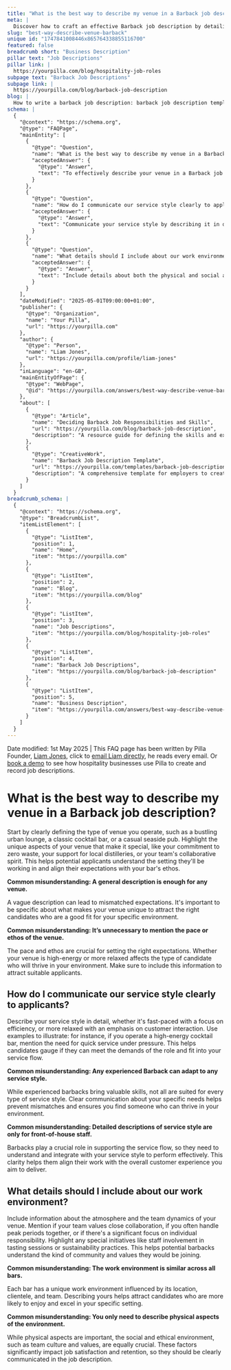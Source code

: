 ```yaml
---
title: "What is the best way to describe my venue in a Barback job description?"
meta: |
  Discover how to craft an effective Barback job description by detailing your venue's unique characteristics, service style, and work environment to attract suitable candidates.
slug: "best-way-describe-venue-barback"
unique id: "1747841008446x865764338855116700"
featured: false
breadcrumb short: "Business Description"
pillar text: "Job Descriptions"
pillar link: |
  https://yourpilla.com/blog/hospitality-job-roles
subpage text: "Barback Job Descriptions"
subpage link: |
  https://yourpilla.com/blog/barback-job-description
blog: |
  How to write a barback job description: barback job description template included.
schema: |
  {
    "@context": "https://schema.org",
    "@type": "FAQPage",
    "mainEntity": [
      {
        "@type": "Question",
        "name": "What is the best way to describe my venue in a Barback job description?",
        "acceptedAnswer": {
          "@type": "Answer",
          "text": "To effectively describe your venue in a Barback job description, start by specifying the type of venue you operate, such as a bustling urban lounge or a classic cocktail bar. Highlight the unique aspects of your venue, including any special commitments like supporting local distilleries or a focus on zero waste. Detailing these unique features helps potential applicants understand the venue's atmosphere and ethos, aligning their expectations accurately with what your bar offers."
        }
      },
      {
        "@type": "Question",
        "name": "How do I communicate our service style clearly to applicants?",
        "acceptedAnswer": {
          "@type": "Answer",
          "text": "Communicate your service style by describing it in detail in the job description. Whether your venue is fast-paced focusing on efficiency or more relaxed prioritising customer interaction, be specific. Use examples to clarify the level of service expected and the pace of work, helping candidates to understand if they will be able to meet the demands of the role effectively."
        }
      },
      {
        "@type": "Question",
        "name": "What details should I include about our work environment?",
        "acceptedAnswer": {
          "@type": "Answer",
          "text": "Include details about both the physical and social atmosphere of your venue. Mention aspects like team dynamics, whether the environment values collaboration or if there's a significant focus on individual responsibility. Highlight any special initiatives like staff involvement in tasting sessions or sustainability practices. This information helps potential barbacks to gauge the community and values of your venue, ensuring a good fit."
        }
      }
    ],
    "dateModified": "2025-05-01T09:00:00+01:00",
    "publisher": {
      "@type": "Organization",
      "name": "Your Pilla",
      "url": "https://yourpilla.com"
    },
    "author": {
      "@type": "Person",
      "name": "Liam Jones",
      "url": "https://yourpilla.com/profile/liam-jones"
    },
    "inLanguage": "en-GB",
    "mainEntityOfPage": {
      "@type": "WebPage",
      "@id": "https://yourpilla.com/answers/best-way-describe-venue-barback"
    },
    "about": [
      {
        "@type": "Article",
        "name": "Deciding Barback Job Responsibilities and Skills",
        "url": "https://yourpilla.com/blog/barback-job-description",
        "description": "A resource guide for defining the skills and experience needed from a Barback, helping employers create effective job descriptions."
      },
      {
        "@type": "CreativeWork",
        "name": "Barback Job Description Template",
        "url": "https://yourpilla.com/templates/barback-job-description",
        "description": "A comprehensive template for employers to create detailed and effective Barback job descriptions."
      }
    ]
  }
breadcrumb_schema: |
  {
    "@context": "https://schema.org",
    "@type": "BreadcrumbList",
    "itemListElement": [
      {
        "@type": "ListItem",
        "position": 1,
        "name": "Home",
        "item": "https://yourpilla.com"
      },
      {
        "@type": "ListItem",
        "position": 2,
        "name": "Blog",
        "item": "https://yourpilla.com/blog"
      },
      {
        "@type": "ListItem",
        "position": 3,
        "name": "Job Descriptions",
        "item": "https://yourpilla.com/blog/hospitality-job-roles"
      },
      {
        "@type": "ListItem",
        "position": 4,
        "name": "Barback Job Descriptions",
        "item": "https://yourpilla.com/blog/barback-job-description"
      },
      {
        "@type": "ListItem",
        "position": 5,
        "name": "Business Description",
        "item": "https://yourpilla.com/answers/best-way-describe-venue-barback"
      }
    ]
  }
---
```


Date modified: 1st May 2025 | This FAQ page has been written by Pilla Founder, [Liam Jones](https://yourpilla.com/profile/liam-jones), click to [email Liam directly](https://mailto:liam@yourpilla.com), he reads every email. Or [book a demo](https://calendly.com/pilla/demo) to see how hospitality businesses use Pilla to create and record job descriptions.

# What is the best way to describe my venue in a Barback job description?

Start by clearly defining the type of venue you operate, such as a bustling urban lounge, a classic cocktail bar, or a casual seaside pub. Highlight the unique aspects of your venue that make it special, like your commitment to zero waste, your support for local distilleries, or your team's collaborative spirit. This helps potential applicants understand the setting they'll be working in and align their expectations with your bar's ethos.

**Common misunderstanding: A general description is enough for any venue.**

A vague description can lead to mismatched expectations. It's important to be specific about what makes your venue unique to attract the right candidates who are a good fit for your specific environment.

**Common misunderstanding: It’s unnecessary to mention the pace or ethos of the venue.**

The pace and ethos are crucial for setting the right expectations. Whether your venue is high-energy or more relaxed affects the type of candidate who will thrive in your environment. Make sure to include this information to attract suitable applicants.

## How do I communicate our service style clearly to applicants?

Describe your service style in detail, whether it's fast-paced with a focus on efficiency, or more relaxed with an emphasis on customer interaction. Use examples to illustrate: for instance, if you operate a high-energy cocktail bar, mention the need for quick service under pressure. This helps candidates gauge if they can meet the demands of the role and fit into your service flow.

**Common misunderstanding: Any experienced Barback can adapt to any service style.**

While experienced barbacks bring valuable skills, not all are suited for every type of service style. Clear communication about your specific needs helps prevent mismatches and ensures you find someone who can thrive in your environment.

**Common misunderstanding: Detailed descriptions of service style are only for front-of-house staff.**

Barbacks play a crucial role in supporting the service flow, so they need to understand and integrate with your service style to perform effectively. This clarity helps them align their work with the overall customer experience you aim to deliver.

## What details should I include about our work environment?

Include information about the atmosphere and the team dynamics of your venue. Mention if your team values close collaboration, if you often handle peak periods together, or if there's a significant focus on individual responsibility. Highlight any special initiatives like staff involvement in tasting sessions or sustainability practices. This helps potential barbacks understand the kind of community and values they would be joining.

**Common misunderstanding: The work environment is similar across all bars.**

Each bar has a unique work environment influenced by its location, clientele, and team. Describing yours helps attract candidates who are more likely to enjoy and excel in your specific setting.

**Common misunderstanding: You only need to describe physical aspects of the environment.**

While physical aspects are important, the social and ethical environment, such as team culture and values, are equally crucial. These factors significantly impact job satisfaction and retention, so they should be clearly communicated in the job description.